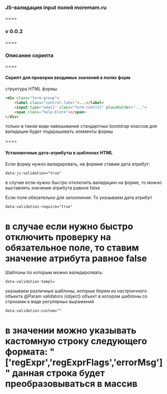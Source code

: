 ### JS-валидация input полей moremam.ru
====

### v 0.0.2
====

### Описание скрипта
====

#### Скрипт для проверки вводимых значений в полях форм

структура HTML формы
``` html
<div class="form-group">
    <label class="control-label">...</label>
    <input type="email" class="form-control" placeholder="...">
    <span class="help-block"></span>
</div>
```
только в таком виде навешивание стандартных bootstrap классов для валидации будет подкрашивать элементы формы

====

#### Установочные дата-атрибуты в шаблонах HTML

Если форму нужно валидировать, на формие ставим дата атрибут:
```
data-js-validation="true"
```
в случае если нужно быстро отключить валидацию на форме, то можно выставлять значение атрибута равное false

Если поле обязательно для заполнения:
То указываем дата атрибут
```
data-validation-require="true"
```
в случае если нужно быстро отключить проверку на обязательное поле, то ставим значение атрибута равное false
====

Шаблоны по которым можно валидиролвать:
```
data-validation-templ=
```
указываем различные шаблоны, которые берем из настроечного объекта
@Param validators {object} объект в котором шаблоны со строками в виде регулярных выражений

```
data-validation-custom=""
```
в значении можно указывать кастомную строку следующего формата:
"['regExpr','regExprFlags','errorMsg']"
данная строка будет преобразовываться в массив
====

